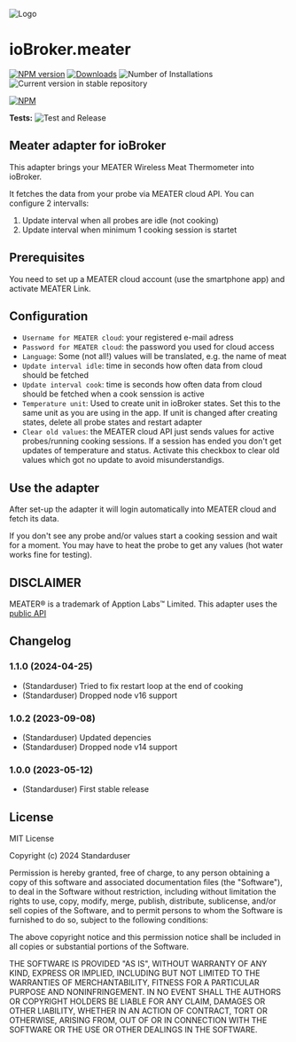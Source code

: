 ![Logo](admin/meater.png)

# ioBroker.meater

[![NPM version](https://img.shields.io/npm/v/iobroker.meater.svg)](https://www.npmjs.com/package/iobroker.meater)
[![Downloads](https://img.shields.io/npm/dm/iobroker.meater.svg)](https://www.npmjs.com/package/iobroker.meater)
![Number of Installations](https://iobroker.live/badges/meater-installed.svg)
![Current version in stable repository](https://iobroker.live/badges/meater-stable.svg)

[![NPM](https://nodei.co/npm/iobroker.meater.png?downloads=true)](https://nodei.co/npm/iobroker.meater/)

**Tests:** ![Test and Release](https://github.com/Standarduser/ioBroker.meater/workflows/Test%20and%20Release/badge.svg)

## Meater adapter for ioBroker

This adapter brings your MEATER Wireless Meat Thermometer into ioBroker.

It fetches the data from your probe via MEATER cloud API. You can configure 2 intervalls:

1. Update interval when all probes are idle (not cooking)
2. Update interval when minimum 1 cooking session is startet

## Prerequisites

You need to set up a MEATER cloud account (use the smartphone app) and activate MEATER Link.

## Configuration

-   `Username for MEATER cloud`: your registered e-mail adress
-   `Password for MEATER cloud`: the password you used for cloud access
-   `Language`: Some (not all!) values will be translated, e.g. the name of meat
-   `Update interval idle`: time in seconds how often data from cloud should be fetched
-   `Update interval cook`: time is seconds how often data from cloud should be fetched when a cook senssion is active
-   `Temperature unit`: Used to create unit in ioBroker states. Set this to the same unit as you are using in the app. If unit is changed after creating states, delete all probe states and restart adapter
-   `Clear old values`: the MEATER cloud API just sends values for active probes/running cooking sessions. If a session has ended you don't get updates of temperature and status. Activate this checkbox to clear old values which got no update to avoid misunderstandigs.

## Use the adapter

After set-up the adapter it will login automatically into MEATER cloud and fetch its data.

If you don't see any probe and/or values start a cooking session and wait for a moment. You may have to heat the probe to get any values (hot water works fine for testing).

## DISCLAIMER

MEATER® is a trademark of Apption Labs™ Limited.
This adapter uses the [public API](https://github.com/apption-labs/meater-cloud-public-rest-api)

## Changelog

<!--
	Placeholder for the next version (at the beginning of the line):
	### **WORK IN PROGRESS**
-->
### 1.1.0 (2024-04-25)

-   (Standarduser) Tried to fix restart loop at the end of cooking
-   (Standarduser) Dropped node v16 support

### 1.0.2 (2023-09-08)

-   (Standarduser) Updated depencies
-   (Standarduser) Dropped node v14 support

### 1.0.0 (2023-05-12)

-   (Standarduser) First stable release

## License

MIT License

Copyright (c) 2024 Standarduser

Permission is hereby granted, free of charge, to any person obtaining a copy
of this software and associated documentation files (the "Software"), to deal
in the Software without restriction, including without limitation the rights
to use, copy, modify, merge, publish, distribute, sublicense, and/or sell
copies of the Software, and to permit persons to whom the Software is
furnished to do so, subject to the following conditions:

The above copyright notice and this permission notice shall be included in all
copies or substantial portions of the Software.

THE SOFTWARE IS PROVIDED "AS IS", WITHOUT WARRANTY OF ANY KIND, EXPRESS OR
IMPLIED, INCLUDING BUT NOT LIMITED TO THE WARRANTIES OF MERCHANTABILITY,
FITNESS FOR A PARTICULAR PURPOSE AND NONINFRINGEMENT. IN NO EVENT SHALL THE
AUTHORS OR COPYRIGHT HOLDERS BE LIABLE FOR ANY CLAIM, DAMAGES OR OTHER
LIABILITY, WHETHER IN AN ACTION OF CONTRACT, TORT OR OTHERWISE, ARISING FROM,
OUT OF OR IN CONNECTION WITH THE SOFTWARE OR THE USE OR OTHER DEALINGS IN THE
SOFTWARE.
